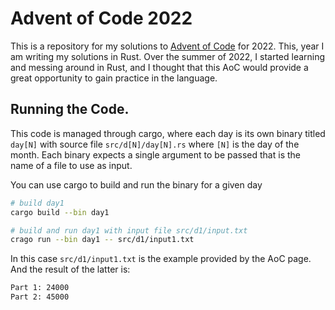 # Advent of Code 2022

This is a repository for my solutions to [Advent of Code](https://adventofcode.com/) for 2022. This, year I am writing my solutions in Rust.  Over the summer of 2022, I started learning and messing around in Rust, and I thought that this AoC would provide a great opportunity to gain practice in the language.

## Running the Code.

This code is managed through cargo, where each day is its own binary titled `day[N]` with source file `src/d[N]/day[N].rs` where `[N]` is the day of the month.  Each binary expects a single argument to be passed that is the name of a file to use as input.

You can use cargo to build and run the binary for a given day
```bash
# build day1 
cargo build --bin day1

# build and run day1 with input file src/d1/input.txt
crago run --bin day1 -- src/d1/input1.txt
```
In this case `src/d1/input1.txt` is the example provided by the AoC page. And the result of the latter is:
```bash
Part 1: 24000
Part 2: 45000
```